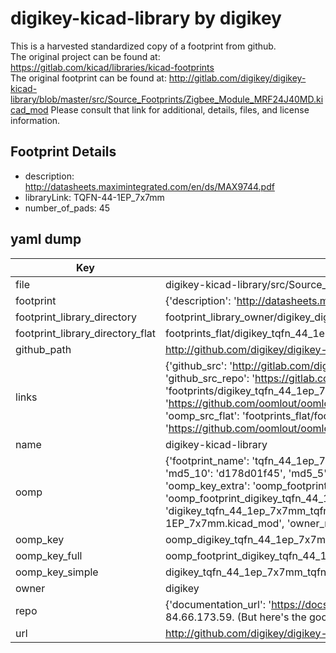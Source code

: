 # digikey-kicad-library by digikey  
This is a harvested standardized copy of a footprint from github.  
The original project can be found at:  
https://gitlab.com/kicad/libraries/kicad-footprints  
The original footprint can be found at:
http://gitlab.com/digikey/digikey-kicad-library/blob/master/src/Source_Footprints/Zigbee_Module_MRF24J40MD.kicad_mod
Please consult that link for additional, details, files, and license information.  
## Footprint Details
* description: http://datasheets.maximintegrated.com/en/ds/MAX9744.pdf  
* libraryLink: TQFN-44-1EP_7x7mm  
* number_of_pads: 45  
## yaml dump  
| Key | Value |  
| --- | --- |  
| file | digikey-kicad-library/src/Source_Footprints/TQFN-44-1EP_7x7mm.kicad_mod |  
| footprint | {'description': 'http://datasheets.maximintegrated.com/en/ds/MAX9744.pdf', 'libraryLink': 'TQFN-44-1EP_7x7mm', 'number_of_pads': 45} |  
| footprint_library_directory | footprint_library_owner/digikey_digikey-kicad-library |  
| footprint_library_directory_flat | footprints_flat/digikey_tqfn_44_1ep_7x7mm_tqfn_44_1ep_7x7mm/working |  
| github_path | http://github.com/digikey/digikey-kicad-library/blob/master/src/Source_Footprints/TQFN-44-1EP_7x7mm.kicad_mod |  
| links | {'github_src': 'http://gitlab.com/digikey/digikey-kicad-library/blob/master/src/Source_Footprints/Zigbee_Module_MRF24J40MD.kicad_mod', 'github_src_repo': 'https://gitlab.com/kicad/libraries/kicad-footprints', 'oomp_bot': 'footprints/digikey_tqfn_44_1ep_7x7mm_tqfn_44_1ep_7x7mm/working', 'oomp_bot_github': 'https://github.com/oomlout/oomlout_oomp_footprint_bot/tree/main/footprints/digikey_tqfn_44_1ep_7x7mm_tqfn_44_1ep_7x7mm/working', 'oomp_src_flat': 'footprints_flat/footprints_flat/digikey_tqfn_44_1ep_7x7mm_tqfn_44_1ep_7x7mm/working', 'oomp_src_flat_github': 'https://github.com/oomlout/oomlout_oomp_footprint_src/tree/main/footprints_flat/digikey_tqfn_44_1ep_7x7mm_tqfn_44_1ep_7x7mm/working'} |  
| name | digikey-kicad-library |  
| oomp | {'footprint_name': 'tqfn_44_1ep_7x7mm', 'library_name': 'tqfn_44_1ep_7x7mm_kicad_mod', 'md5': 'd178d01f450469901950e6ba8f48d7b7', 'md5_10': 'd178d01f45', 'md5_5': 'd178d', 'md5_6': 'd178d0', 'oomp_key': 'oomp_digikey_tqfn_44_1ep_7x7mm_tqfn_44_1ep_7x7mm', 'oomp_key_extra': 'oomp_footprint_digikey_tqfn_44_1ep_7x7mm_tqfn_44_1ep_7x7mm', 'oomp_key_full': 'oomp_footprint_digikey_tqfn_44_1ep_7x7mm_tqfn_44_1ep_7x7mm_d178d0', 'oomp_key_simple': 'digikey_tqfn_44_1ep_7x7mm_tqfn_44_1ep_7x7mm', 'original_filename': 'digikey-kicad-library/src/Source_Footprints/TQFN-44-1EP_7x7mm.kicad_mod', 'owner_name': 'digikey'} |  
| oomp_key | oomp_digikey_tqfn_44_1ep_7x7mm_tqfn_44_1ep_7x7mm |  
| oomp_key_full | oomp_footprint_digikey_tqfn_44_1ep_7x7mm_tqfn_44_1ep_7x7mm |  
| oomp_key_simple | digikey_tqfn_44_1ep_7x7mm_tqfn_44_1ep_7x7mm |  
| owner | digikey |  
| repo | {'documentation_url': 'https://docs.github.com/rest/overview/resources-in-the-rest-api#rate-limiting', 'message': "API rate limit exceeded for 84.66.173.59. (But here's the good news: Authenticated requests get a higher rate limit. Check out the documentation for more details.)"} |  
| url | http://github.com/digikey/digikey-kicad-library |  

